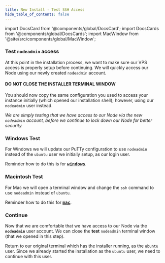 ```yaml
---
title: New Install - Test SSH Access
hide_table_of_contents: false
---
```

<intro-end />

import DocsCard from '@components/global/DocsCard';
import DocsCards from '@components/global/DocsCards';
import MacWindow from '@site/src/components/global/MacWindow';

<head>
  <title>MainNet 2.0 Automation with nodectl</title>
  <meta
    name="description"
    content="nodectl installation of new Node"
  />
</head>

### Test `nodeadmin` access

At this point in the installation process, we want to make sure our VPS access is properly setup before continuing. We will quickly access our Node using our newly created `nodeadmin` account.

#### DO NOT CLOSE THE INSTALLER TERMINAL WINDOW

You should now copy the same configuration you used to access your instance initially (which opened our installation shell); however, using our `nodeadmin` user instead.

*We are simply testing that we have access to our Node via the new `nodeadmin` account, before we continue to lock down our Node for better security.*

### Windows Test
For Windows we will update our PuTTy configuration to use `nodeadmin` instead of the `ubuntu` user we initially setup, as our login user. 

Reminder how to do this is for **<kbd>[windows](/validate/resources/accessWin)</kbd>**.

### Macintosh Test
For Mac we will open a terminal window and change the `ssh` command to use `nodeadmin` instead of `ubuntu`.

Reminder how to do this for **<kbd>[mac](/validate/resources/accessMac)</kbd>**.

### Continue

Now that we are comfortable that we have access to our Node via the **`nodeadmin`** user account.  We can close the **test** `nodeadmin` terminal window (that we opened in this step). 

Return to our original terminal which has the installer running, as the `ubuntu` user.  Since we already started the installation as the `ubuntu` user, we need to continue with this user.